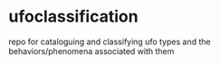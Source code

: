 # ufoclassification
repo for cataloguing and classifying ufo types and the behaviors/phenomena associated with them
